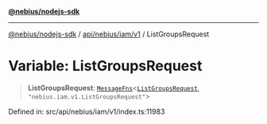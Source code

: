 [**@nebius/nodejs-sdk**](../../../../../README.md)

***

[@nebius/nodejs-sdk](../../../../../README.md) / [api/nebius/iam/v1](../README.md) / ListGroupsRequest

# Variable: ListGroupsRequest

> **ListGroupsRequest**: [`MessageFns`](../../../../../runtime/protos/core/interfaces/MessageFns.md)\<[`ListGroupsRequest`](../interfaces/ListGroupsRequest.md), `"nebius.iam.v1.ListGroupsRequest"`\>

Defined in: src/api/nebius/iam/v1/index.ts:11983
